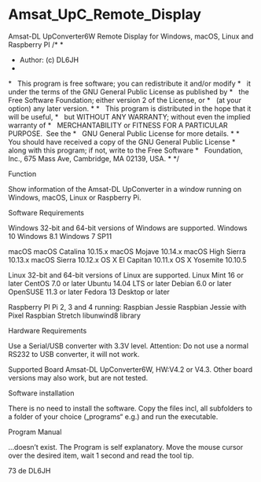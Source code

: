 # Amsat_UpC_Remote_Display
Amsat-DL UpConverter6W Remote Display for Windows, macOS, Linux and Raspberry PI
/*
* 
* Author: (c) DL6JH
*
*   This program is free software; you can redistribute it and/or modify
*   it under the terms of the GNU General Public License as published by
*   the Free Software Foundation; either version 2 of the License, or
*   (at your option) any later version.
*
*   This program is distributed in the hope that it will be useful,
*   but WITHOUT ANY WARRANTY; without even the implied warranty of
*   MERCHANTABILITY or FITNESS FOR A PARTICULAR PURPOSE.  See the
*   GNU General Public License for more details.
*
*   You should have received a copy of the GNU General Public License
*   along with this program; if not, write to the Free Software
*   Foundation, Inc., 675 Mass Ave, Cambridge, MA 02139, USA.
* 
*/

Function

Show information of the Amsat-DL UpConverter in a window running on Windows, macOS, Linux or Raspberry Pi.

Software Requirements

Windows
32-bit and 64-bit versions of Windows are supported.
Windows 10
Windows 8.1
Windows 7 SP11

macOS
macOS Catalina 10.15.x
macOS Mojave 10.14.x
macOS High Sierra 10.13.x
macOS Sierra 10.12.x
OS X El Capitan 10.11.x
OS X Yosemite 10.10.5

Linux
32-bit and 64-bit versions of Linux are supported.
Linux Mint 16 or later
CentOS 7.0 or later
Ubuntu 14.04 LTS or later
Debian 6.0 or later
OpenSUSE 11.3 or later
Fedora 13 Desktop or later

Raspberry PI
Pi 2, 3 and 4 running:
Raspbian Jessie
Raspbian Jessie with Pixel
Raspbian Stretch
libunwind8 library

Hardware Requirements

Use a Serial/USB converter with 3.3V level. Attention: Do not use a normal RS232 to USB converter, it will not work.

Supported Board
Amsat-DL UpConverter6W, HW:V4.2 or V4.3. Other board versions may also work, but are not tested.

Software installation

There is no need to install the software. Copy the files incl, all subfolders to a folder of your choice („programs“ e.g.) and run the executable.

Program Manual

…doesn’t exist. The Program is self explanatory. Move the mouse cursor over the desired item, wait 1 second and read the tool tip.

73 de DL6JH
